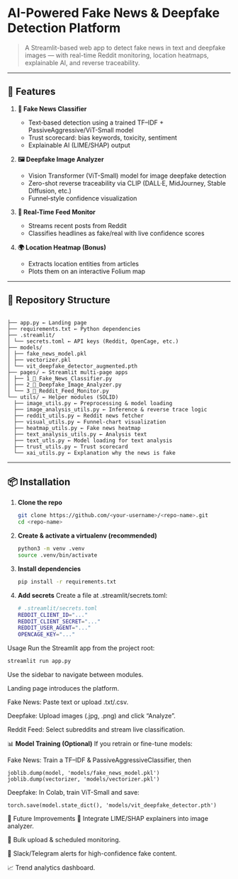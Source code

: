 # AI-Powered Fake News & Deepfake Detection Platform

> A Streamlit-based web app to detect fake news in text and deepfake images — with real-time Reddit monitoring, location heatmaps, explainable AI, and reverse traceability.

---

## 🚀 Features

1. **📰 Fake News Classifier**  
   - Text‐based detection using a trained TF–IDF + PassiveAggressive/ViT-Small model  
   - Trust scorecard: bias keywords, toxicity, sentiment  
   - Explainable AI (LIME/SHAP) output  

2. **🖼️ Deepfake Image Analyzer**  
   - Vision Transformer (ViT-Small) model for image deepfake detection  
   - Zero-shot reverse traceability via CLIP (DALL·E, MidJourney, Stable Diffusion, etc.)  
   - Funnel‐style confidence visualization  

3. **📡 Real-Time Feed Monitor**  
   - Streams recent posts from Reddit  
   - Classifies headlines as fake/real with live confidence scores  

4. **🌍 Location Heatmap (Bonus)**  
   - Extracts location entities from articles  
   - Plots them on an interactive Folium map  

---

## 📁 Repository Structure
```

├── app.py ← Landing page
├── requirements.txt ← Python dependencies
├── .streamlit/
│ └── secrets.toml ← API keys (Reddit, OpenCage, etc.)
├── models/
│ ├── fake_news_model.pkl
│ ├── vectorizer.pkl
│ └── vit_deepfake_detector_augmented.pth
├── pages/ ← Streamlit multi‐page apps
│ ├── 1_📰_Fake_News_Classifier.py
│ ├── 2_🧠_Deepfake_Image_Analyzer.py
│ └── 3_📡_Reddit_Feed_Monitor.py
└── utils/ ← Helper modules (SOLID)
  ├── image_utils.py ← Preprocessing & model loading
  ├── image_analysis_utils.py ← Inference & reverse trace logic
  ├── reddit_utils.py ← Reddit news fetcher
  ├── visual_utils.py ← Funnel‐chart visualization
  ├── heatmap_utils.py ← Fake news heatmap
  ├── text_analysis_utils.py ← Analysis text
  ├── text_utls.py ← Model loading for text analysis
  ├── trust_utils.py ← Trust scorecard
  └── xai_utils.py ← Explanation why the news is fake
```

---

## 📦 Installation

1. **Clone the repo**  
   ```bash
   git clone https://github.com/<your-username>/<repo-name>.git
   cd <repo-name>
   ```
2. **Create & activate a virtualenv (recommended)**
    ```bash
    python3 -m venv .venv
    source .venv/bin/activate
    ```
3. **Install dependencies**
    ```bash
    pip install -r requirements.txt
    ```
4. **Add secrets**
    Create a file at .streamlit/secrets.toml:
    ```bash
    # .streamlit/secrets.toml
    REDDIT_CLIENT_ID="..."
    REDDIT_CLIENT_SECRET="..."
    REDDIT_USER_AGENT="..."
    OPENCAGE_KEY="..."
    ```
 Usage
Run the Streamlit app from the project root:

```bash
streamlit run app.py
```
Use the sidebar to navigate between modules.

Landing page introduces the platform.

Fake News: Paste text or upload .txt/.csv.

Deepfake: Upload images (.jpg, .png) and click “Analyze”.

Reddit Feed: Select subreddits and stream live classification.

📊 **Model Training (Optional)**
If you retrain or fine-tune models:

Fake News: Train a TF–IDF & PassiveAggressiveClassifier, then

```
joblib.dump(model, 'models/fake_news_model.pkl')
joblib.dump(vectorizer, 'models/vectorizer.pkl')
```

Deepfake: In Colab, train ViT-Small and save:
```
torch.save(model.state_dict(), 'models/vit_deepfake_detector.pth')
```
🎯 Future Improvements
🧠 Integrate LIME/SHAP explainers into image analyzer.

📁 Bulk upload & scheduled monitoring.

🔔 Slack/Telegram alerts for high-confidence fake content.

📈 Trend analytics dashboard.
